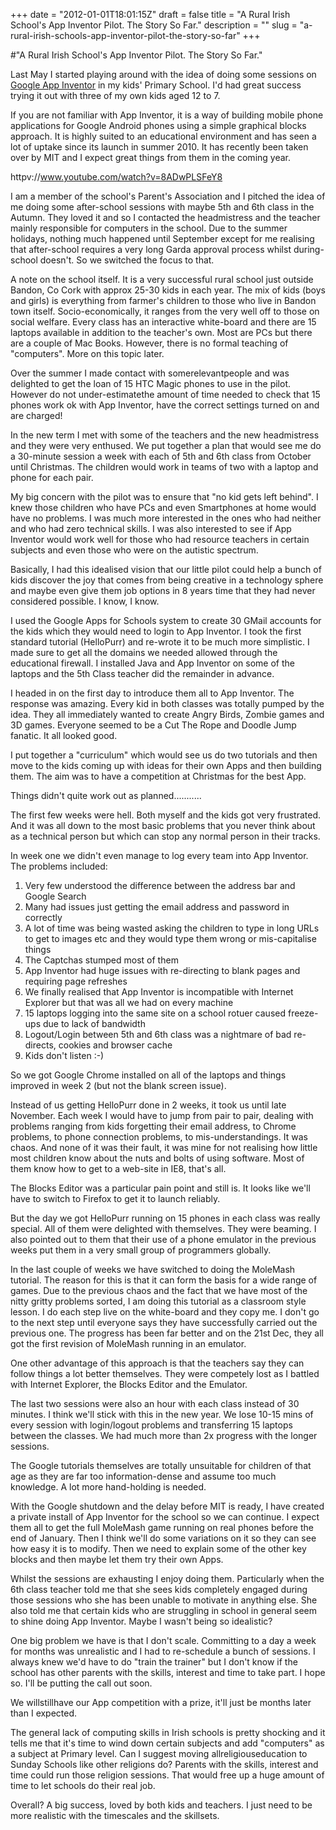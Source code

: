 +++
date = "2012-01-01T18:01:15Z"
draft = false
title = "A Rural Irish School's App Inventor Pilot. The Story So Far."
description = ""
slug = "a-rural-irish-schools-app-inventor-pilot-the-story-so-far"
+++

#"A Rural Irish School's App Inventor Pilot. The Story So Far."

Last May I started playing around with the idea of doing some sessions on <a href="http://appinventoredu.mit.edu/">Google App Inventor</a> in my kids' Primary School. I'd had great success trying it out with three of my own kids aged 12 to 7.

If you are not familiar with App Inventor, it is a way of building mobile phone applications for Google Android phones using a simple graphical blocks approach. It is highly suited to an educational environment and has seen a lot of uptake since its launch in summer 2010. It has recently been taken over by MIT and I expect great things from them in the coming year.

httpv://www.youtube.com/watch?v=8ADwPLSFeY8

I am a member of the school's Parent's Association and I pitched the idea of me doing some after-school sessions with maybe 5th and 6th class in the Autumn. They loved it and so I contacted the headmistress and the teacher mainly responsible for computers in the school. Due to the summer holidays, nothing much happened until September except for me realising that after-school requires a very long Garda approval process whilst during-school doesn't. So we switched the focus to that.

A note on the school itself. It is a very successful rural school just outside Bandon, Co Cork with approx 25-30 kids in each year. The mix of kids (boys and girls) is everything from farmer's children to those who live in Bandon town itself. Socio-economically, it ranges from the very well off to those on social welfare. Every class has an interactive white-board and there are 15 laptops available in addition to the teacher's own. Most are PCs but there are a couple of Mac Books. However, there is no formal teaching of "computers". More on this topic later.

Over the summer I made contact with somerelevantpeople and was delighted to get the loan of 15 HTC Magic phones to use in the pilot. However do not under-estimatethe amount of time needed to check that 15 phones work ok with App Inventor, have the correct settings turned on and are charged!

In the new term I met with some of the teachers and the new headmistress and they were very enthused. We put together a plan that would see me do a 30-minute session a week with each of 5th and 6th class from October until Christmas. The children would work in teams of two with a laptop and phone for each pair.

My big concern with the pilot was to ensure that "no kid gets left behind". I knew those children who have PCs and even Smartphones at home would have no problems. I was much more interested in the ones who had neither and who had zero technical skills. I was also interested to see if App Inventor would work well for those who had resource teachers in certain subjects and even those who were on the autistic spectrum.

Basically, I had this idealised vision that our little pilot could help a bunch of kids discover the joy that comes from being creative in a technology sphere and maybe even give them job options in 8 years time that they had never considered possible. I know, I know.

I used the Google Apps for Schools system to create 30 GMail accounts for the kids which they would need to login to App Inventor. I took the first standard tutorial (HelloPurr) and re-wrote it to be much more simplistic. I made sure to get all the domains we needed allowed through the educational firewall. I installed Java and App Inventor on some of the laptops and the 5th Class teacher did the remainder in advance.

I headed in on the first day to introduce them all to App Inventor. The response was amazing. Every kid in both classes was totally pumped by the idea. They all immediately wanted to create Angry Birds, Zombie games and 3D games. Everyone seemed to be a Cut The Rope and Doodle Jump fanatic. It all looked good.

I put together a "curriculum" which would see us do two tutorials and then move to the kids coming up with ideas for their own Apps and then building them. The aim was to have a competition at Christmas for the best App.

Things didn't quite work out as planned...........

The first few weeks were hell. Both myself and the kids got very frustrated. And it was all down to the most basic problems that you never think about as a technical person but which can stop any normal person in their tracks.

In week one we didn't even manage to log every team into App Inventor. The problems included:
<ol>
	<li>Very few understood the difference between the address bar and Google Search</li>
	<li>Many had issues just getting the email address and password in correctly</li>
	<li>A lot of time was being wasted asking the children to type in long URLs to get to images etc and they would type them wrong or mis-capitalise things</li>
	<li>The Captchas stumped most of them</li>
	<li>App Inventor had huge issues with re-directing to blank pages and requiring page refreshes</li>
	<li>We finally realised that App Inventor is incompatible with Internet Explorer but that was all we had on every machine</li>
	<li>15 laptops logging into the same site on a school rotuer caused freeze-ups due to lack of bandwidth</li>
	<li>Logout/Login between 5th and 6th class was a nightmare of bad re-directs, cookies and browser cache</li>
	<li>Kids don't listen :-)</li>
</ol>
So we got Google Chrome installed on all of the laptops and things improved in week 2 (but not the blank screen issue).

Instead of us getting HelloPurr done in 2 weeks, it took us until late November. Each week I would have to jump from pair to pair, dealing with problems ranging from kids forgetting their email address, to Chrome problems, to phone connection problems, to mis-understandings. It was chaos. And none of it was their fault, it was mine for not realising how little most children know about the nuts and bolts of using software. Most of them know how to get to a web-site in IE8, that's all.

The Blocks Editor was a particular pain point and still is. It looks like we'll have to switch to Firefox to get it to launch reliably.

But the day we got HelloPurr running on 15 phones in each class was really special. All of them were delighted with themselves. They were beaming. I also pointed out to them that their use of a phone emulator in the previous weeks put them in a very small group of programmers globally.

In the last couple of weeks we have switched to doing the MoleMash tutorial. The reason for this is that it can form the basis for a wide range of games. Due to the previous chaos and the fact that we have most of the nitty gritty problems sorted, I am doing this tutorial as a classroom style lesson. I do each step live on the white-board and they copy me. I don't go to the next step until everyone says they have successfully carried out the previous one. The progress has been far better and on the 21st Dec, they all got the first revision of MoleMash running in an emulator.

One other advantage of this approach is that the teachers say they can follow things a lot better themselves. They were competely lost as I battled with Internet Explorer, the Blocks Editor and the Emulator.

The last two sessions were also an hour with each class instead of 30 minutes. I think we'll stick with this in the new year. We lose 10-15 mins of every session with login/logout problems and transferring 15 laptops between the classes. We had much more than 2x progress with the longer sessions.

The Google tutorials themselves are totally unsuitable for children of that age as they are far too information-dense and assume too much knowledge. A lot more hand-holding is needed.

With the Google shutdown and the delay before MIT is ready, I have created a private install of App Inventor for the school so we can continue. I expect them all to get the full MoleMash game running on real phones before the end of January. Then I think we'll do some variations on it so they can see how easy it is to modify. Then we need to explain some of the other key blocks and then maybe let them try their own Apps.

Whilst the sessions are exhausting I enjoy doing them. Particularly when the 6th class teacher told me that she sees kids completely engaged during those sessions who she has been unable to motivate in anything else. She also told me that certain kids who are struggling in school in general seem to shine doing App Inventor. Maybe I wasn't being so idealistic?

One big problem we have is that I don't scale. Committing to a day a week for months was unrealistic and I had to re-schedule a bunch of sessions. I always knew we'd have to do "train the trainer" but I don't know if the school has other parents with the skills, interest and time to take part. I hope so. I'll be putting the call out soon.

We willstillhave our App competition with a prize, it'll just be months later than I expected.

The general lack of computing skills in Irish schools is pretty shocking and it tells me that it's time to wind down certain subjects and add "computers" as a subject at Primary level. Can I suggest moving allreligiouseducation to Sunday Schools like other religions do? Parents with the skills, interest and time could run those religion sessions. That would free up a huge amount of time to let schools do their real job.

Overall? A big success, loved by both kids and teachers. I just need to be more realistic with the timescales and the skillsets.

&nbsp;